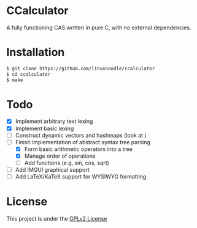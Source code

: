 # CCalculator 
A fully functioning CAS written in pure C, with no external dependencies. 

# Installation
```bash
$ git clone https://github.com/linuxnoodle/ccalculator
$ cd ccalculator
$ make
```

# Todo 
- [x] Implement arbitrary text lexing
- [x] Implement basic lexing 
- [ ] Construct dynamic vectors and hashmaps (look at )
- [ ] Finish implementation of abstract syntax tree parsing 
    - [X] Form basic arithmetic operators into a tree
    - [X] Manage order of operations 
    - [ ] Add functions (e.g, sin, cos, sqrt)
- [ ] Add IMGUI graphical support
- [ ] Add LaTeX/KaTeX support for WYSIWYG formatting

# License 
This project is under the [GPLv2 License](/LICENSE.txt)
